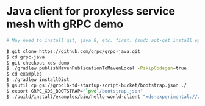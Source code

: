 Java client for proxyless service mesh with gRPC demo
========================================

```bash
# May need to install git, java 8, etc. first. (sudo apt-get install openjdk-8-jdk)

$ git clone https://github.com/grpc/grpc-java.git
$ cd grpc-java
$ git checkout xds-demo
$ ./gradlew publishMavenPublicationToMavenLocal -PskipCodegen=true
$ cd examples
$ ./gradlew installDist
$ gsutil cp gs://grpclb-td-startup-script-bucket/bootstrap.json ./
$ export GRPC_XDS_BOOTSTRAP="`pwd`/bootstrap.json"
$ ./build/install/examples/bin/hello-world-client "xds-experimental:///cloud-internal-istio:cloud_mp_801133911813_805183435352036153"
```
